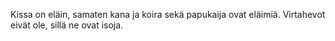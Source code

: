 Kissa on eläin, samaten kana ja koira sekä papukaija ovat eläimiä. Virtahevot eivät ole, sillä ne ovat isoja.